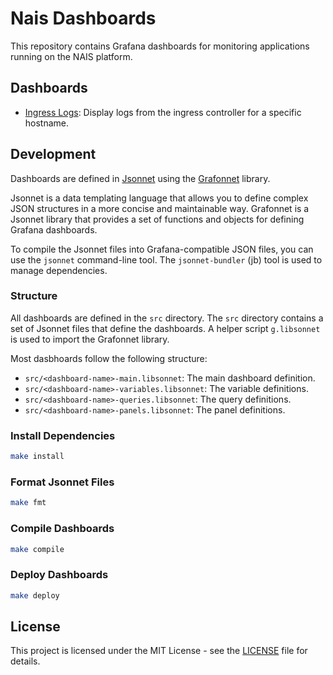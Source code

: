 # Nais Dashboards

This repository contains Grafana dashboards for monitoring applications running on the NAIS platform.

## Dashboards

- [Ingress Logs](./src/ingress-main.libsonnet): Display logs from the ingress controller for a specific hostname.

## Development

Dashboards are defined in [Jsonnet](https://jsonnet.org/) using the [Grafonnet](https://github.com/grafana/grafonnet-lib) library.

Jsonnet is a data templating language that allows you to define complex JSON structures in a more concise and maintainable way. Grafonnet is a Jsonnet library that provides a set of functions and objects for defining Grafana dashboards.

To compile the Jsonnet files into Grafana-compatible JSON files, you can use the `jsonnet` command-line tool. The `jsonnet-bundler` (jb) tool is used to manage dependencies.

### Structure

All dashboards are defined in the `src` directory. The `src` directory contains a set of Jsonnet files that define the dashboards. A helper script `g.libsonnet` is used to import the Grafonnet library.

Most dasbhoards follow the following structure:

- `src/<dashboard-name>-main.libsonnet`: The main dashboard definition.
- `src/<dashboard-name>-variables.libsonnet`: The variable definitions.
- `src/<dashboard-name>-queries.libsonnet`: The query definitions.
- `src/<dashboard-name>-panels.libsonnet`: The panel definitions.

### Install Dependencies

```bash
make install
```

### Format Jsonnet Files

```bash
make fmt
```

### Compile Dashboards

```bash
make compile
```

### Deploy Dashboards

```bash
make deploy
```

## License

This project is licensed under the MIT License - see the [LICENSE](LICENSE) file for details.
